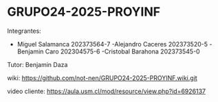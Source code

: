 # GRUPO24-2025-PROYINF
Integrantes:
- Miguel Salamanca 202373564-7
-Alejandro Caceres 202373520-5
-Benjamin Caro 202304575-6
-Cristobal Barahona 202373545-0

Tutor: Benjamin Daza

wiki: https://github.com/not-nen/GRUPO24-2025-PROYINF.wiki.git

video cliente: https://aula.usm.cl/mod/resource/view.php?id=6926137
